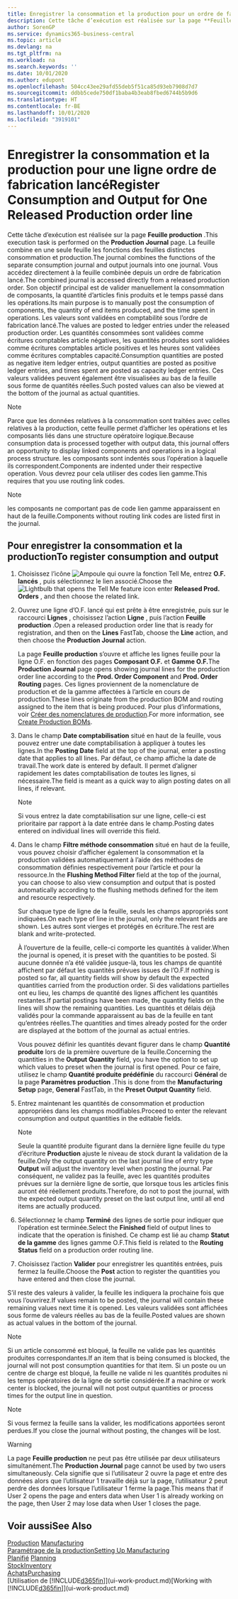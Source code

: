 ```yaml
---
title: Enregistrer la consommation et la production pour un ordre de fabrication | Microsoft Docs
description: Cette tâche d’exécution est réalisée sur la page **Feuille production** . La feuille combine en une seule feuille les fonctions des feuilles distinctes consommation et production. Vous accédez directement à la feuille combinée depuis un ordre de fabrication lancé. Son objectif principal est de valider manuellement la consommation de composants, la quantité d’articles finis produits et le temps passé dans les opérations.
author: SorenGP
ms.service: dynamics365-business-central
ms.topic: article
ms.devlang: na
ms.tgt_pltfrm: na
ms.workload: na
ms.search.keywords: ''
ms.date: 10/01/2020
ms.author: edupont
ms.openlocfilehash: 504cc43ee29afd55deb5f51ca85d93eb7908d7d7
ms.sourcegitcommit: ddbb5cede750df1baba4b3eab8fbed6744b5b9d6
ms.translationtype: HT
ms.contentlocale: fr-BE
ms.lasthandoff: 10/01/2020
ms.locfileid: "3919101"
---
```

# <a name="register-consumption-and-output-for-one-released-production-order-line"></a><span data-ttu-id="58155-106">Enregistrer la consommation et la production pour une ligne ordre de fabrication lancé</span><span class="sxs-lookup"><span data-stu-id="58155-106">Register Consumption and Output for One Released Production order line</span></span>
<span data-ttu-id="58155-107">Cette tâche d’exécution est réalisée sur la page **Feuille production** .</span><span class="sxs-lookup"><span data-stu-id="58155-107">This execution task is performed on the **Production Journal** page.</span></span> <span data-ttu-id="58155-108">La feuille combine en une seule feuille les fonctions des feuilles distinctes consommation et production.</span><span class="sxs-lookup"><span data-stu-id="58155-108">The journal combines the functions of the separate consumption journal and output journals into one journal.</span></span> <span data-ttu-id="58155-109">Vous accédez directement à la feuille combinée depuis un ordre de fabrication lancé.</span><span class="sxs-lookup"><span data-stu-id="58155-109">The combined journal is accessed directly from a released production order.</span></span> <span data-ttu-id="58155-110">Son objectif principal est de valider manuellement la consommation de composants, la quantité d’articles finis produits et le temps passé dans les opérations.</span><span class="sxs-lookup"><span data-stu-id="58155-110">Its main purpose is to manually post the consumption of components, the quantity of end items produced, and the time spent in operations.</span></span> <span data-ttu-id="58155-111">Les valeurs sont validées en comptabilité sous l’ordre de fabrication lancé.</span><span class="sxs-lookup"><span data-stu-id="58155-111">The values are posted to ledger entries under the released production order.</span></span> <span data-ttu-id="58155-112">Les quantités consommées sont validées comme écritures comptables article négatives, les quantités produites sont validées comme écritures comptables article positives et les heures sont validées comme écritures comptables capacité.</span><span class="sxs-lookup"><span data-stu-id="58155-112">Consumption quantities are posted as negative item ledger entries, output quantities are posted as positive ledger entries, and times spent are posted as capacity ledger entries.</span></span> <span data-ttu-id="58155-113">Ces valeurs validées peuvent également être visualisées au bas de la feuille sous forme de quantités réelles.</span><span class="sxs-lookup"><span data-stu-id="58155-113">Such posted values can also be viewed at the bottom of the journal as actual quantities.</span></span>  

> [!NOTE]  
>  <span data-ttu-id="58155-114">Parce que les données relatives à la consommation sont traitées avec celles relatives à la production, cette feuille permet d’afficher les opérations et les composants liés dans une structure opératoire logique.</span><span class="sxs-lookup"><span data-stu-id="58155-114">Because consumption data is processed together with output data, this journal offers an opportunity to display linked components and operations in a logical process structure.</span></span> <span data-ttu-id="58155-115">les composants sont indentés sous l’opération à laquelle ils correspondent.</span><span class="sxs-lookup"><span data-stu-id="58155-115">Components are indented under their respective operation.</span></span> <span data-ttu-id="58155-116">Vous devrez pour cela utiliser des codes lien gamme.</span><span class="sxs-lookup"><span data-stu-id="58155-116">This requires that you use routing link codes.</span></span>  

> [!NOTE]  
>  <span data-ttu-id="58155-117">les composants ne comportant pas de code lien gamme apparaissent en haut de la feuille.</span><span class="sxs-lookup"><span data-stu-id="58155-117">Components without routing link codes are listed first in the journal.</span></span>  

## <a name="to-register-consumption-and-output"></a><span data-ttu-id="58155-118">Pour enregistrer la consommation et la production</span><span class="sxs-lookup"><span data-stu-id="58155-118">To register consumption and output</span></span>  
1.  <span data-ttu-id="58155-119">Choisissez l’icône ![Ampoule qui ouvre la fonction Tell Me](media/ui-search/search_small.png "Dites-moi ce que vous voulez faire"), entrez **O.F. lancés** , puis sélectionnez le lien associé.</span><span class="sxs-lookup"><span data-stu-id="58155-119">Choose the ![Lightbulb that opens the Tell Me feature](media/ui-search/search_small.png "Tell me what you want to do") icon enter **Released Prod. Orders** , and then choose the related link.</span></span>  
2.  <span data-ttu-id="58155-120">Ouvrez une ligne d’O.F. lancé qui est prête à être enregistrée, puis sur le raccourci **Lignes** , choisissez l’action **Ligne** , puis l’action **Feuille production** .</span><span class="sxs-lookup"><span data-stu-id="58155-120">Open a released production order line that is ready for registration, and then on the **Lines** FastTab, choose the **Line** action, and then choose the **Production Journal** action.</span></span>  

    <span data-ttu-id="58155-121">La page **Feuille production** s’ouvre et affiche les lignes feuille pour la ligne O.F. en fonction des pages **Composant O.F.** et **Gamme O.F.**</span><span class="sxs-lookup"><span data-stu-id="58155-121">The **Production Journal** page opens showing journal lines for the production order line according to the **Prod. Order Component** and **Prod. Order Routing** pages.</span></span> <span data-ttu-id="58155-122">Ces lignes proviennent de la nomenclature de production et de la gamme affectées à l’article en cours de production.</span><span class="sxs-lookup"><span data-stu-id="58155-122">These lines originate from the production BOM and routing assigned to the item that is being produced.</span></span> <span data-ttu-id="58155-123">Pour plus d’informations, voir [Créer des nomenclatures de production](production-how-to-create-routings.md).</span><span class="sxs-lookup"><span data-stu-id="58155-123">For more information, see [Create Production BOMs](production-how-to-create-routings.md).</span></span>  

3.  <span data-ttu-id="58155-124">Dans le champ **Date comptabilisation** situé en haut de la feuille, vous pouvez entrer une date comptabilisation à appliquer à toutes les lignes.</span><span class="sxs-lookup"><span data-stu-id="58155-124">In the **Posting Date** field at the top of the journal, enter a posting date that applies to all lines.</span></span> <span data-ttu-id="58155-125">Par défaut, ce champ affiche la date de travail.</span><span class="sxs-lookup"><span data-stu-id="58155-125">The work date is entered by default.</span></span> <span data-ttu-id="58155-126">Il permet d’aligner rapidement les dates comptabilisation de toutes les lignes, si nécessaire.</span><span class="sxs-lookup"><span data-stu-id="58155-126">The field is meant as a quick way to align posting dates on all lines, if relevant.</span></span>  

    > [!NOTE]  
    >  <span data-ttu-id="58155-127">Si vous entrez la date comptabilisation sur une ligne, celle-ci est prioritaire par rapport à la date entrée dans le champ.</span><span class="sxs-lookup"><span data-stu-id="58155-127">Posting dates entered on individual lines will override this field.</span></span>  

4.  <span data-ttu-id="58155-128">Dans le champ **Filtre méthode consommation** situé en haut de la feuille, vous pouvez choisir d’afficher également la consommation et la production validées automatiquement à l’aide des méthodes de consommation définies respectivement pour l’article et pour la ressource.</span><span class="sxs-lookup"><span data-stu-id="58155-128">In the **Flushing Method Filter** field at the top of the journal, you can choose to also view consumption and output that is posted automatically according to the flushing methods defined for the item and resource respectively.</span></span>  

    <span data-ttu-id="58155-129">Sur chaque type de ligne de la feuille, seuls les champs appropriés sont indiquées.</span><span class="sxs-lookup"><span data-stu-id="58155-129">On each type of line in the journal, only the relevant fields are shown.</span></span> <span data-ttu-id="58155-130">Les autres sont vierges et protégés en écriture.</span><span class="sxs-lookup"><span data-stu-id="58155-130">The rest are blank and write-protected.</span></span>  

    <span data-ttu-id="58155-131">À l’ouverture de la feuille, celle-ci comporte les quantités à valider.</span><span class="sxs-lookup"><span data-stu-id="58155-131">When the journal is opened, it is preset with the quantities to be posted.</span></span> <span data-ttu-id="58155-132">Si aucune donnée n’a été validée jusque-là, tous les champs de quantité affichent par défaut les quantités prévues issues de l’O.F.</span><span class="sxs-lookup"><span data-stu-id="58155-132">If nothing is posted so far, all quantity fields will show by default the expected quantities carried from the production order.</span></span> <span data-ttu-id="58155-133">Si des validations partielles ont eu lieu, les champs de quantité des lignes affichent les quantités restantes.</span><span class="sxs-lookup"><span data-stu-id="58155-133">If partial postings have been made, the quantity fields on the lines will show the remaining quantities.</span></span> <span data-ttu-id="58155-134">Les quantités et délais déjà validés pour la commande apparaissent au bas de la feuille en tant qu’entrées réelles.</span><span class="sxs-lookup"><span data-stu-id="58155-134">The quantities and times already posted for the order are displayed at the bottom of the journal as actual entries.</span></span>  

    <span data-ttu-id="58155-135">Vous pouvez définir les quantités devant figurer dans le champ **Quantité produite** lors de la première ouverture de la feuille.</span><span class="sxs-lookup"><span data-stu-id="58155-135">Concerning the quantities in the **Output Quantity** field, you have the option to set up which values to preset when the journal is first opened.</span></span> <span data-ttu-id="58155-136">Pour ce faire, utilisez le champ **Quantité produite prédéfinie** du raccourci **Général** de la page **Paramètres production** .</span><span class="sxs-lookup"><span data-stu-id="58155-136">This is done from the **Manufacturing Setup** page, **General** FastTab, in the **Preset Output Quantity** field.</span></span>

5.  <span data-ttu-id="58155-137">Entrez maintenant les quantités de consommation et production appropriées dans les champs modifiables.</span><span class="sxs-lookup"><span data-stu-id="58155-137">Proceed to enter the relevant consumption and output quantities in the editable fields.</span></span>  

    > [!NOTE]  
    >  <span data-ttu-id="58155-138">Seule la quantité produite figurant dans la dernière ligne feuille du type d’écriture **Production** ajuste le niveau de stock durant la validation de la feuille.</span><span class="sxs-lookup"><span data-stu-id="58155-138">Only the output quantity on the last journal line of entry type **Output** will adjust the inventory level when posting the journal.</span></span> <span data-ttu-id="58155-139">Par conséquent, ne validez pas la feuille, avec les quantités produites prévues sur la dernière ligne de sortie, que lorsque tous les articles finis auront été réellement produits.</span><span class="sxs-lookup"><span data-stu-id="58155-139">Therefore, do not to post the journal, with the expected output quantity preset on the last output line, until all end items are actually produced.</span></span>  

6.  <span data-ttu-id="58155-140">Sélectionnez le champ **Terminé** des lignes de sortie pour indiquer que l’opération est terminée.</span><span class="sxs-lookup"><span data-stu-id="58155-140">Select the **Finished** field of output lines to indicate that the operation is finished.</span></span> <span data-ttu-id="58155-141">Ce champ est lié au champ **Statut de la gamme** des lignes gamme O.F.</span><span class="sxs-lookup"><span data-stu-id="58155-141">This field is related to the **Routing Status** field on a production order routing line.</span></span>  
7.  <span data-ttu-id="58155-142">Choisissez l’action **Valider** pour enregistrer les quantités entrées, puis fermez la feuille.</span><span class="sxs-lookup"><span data-stu-id="58155-142">Choose the **Post** action to register the quantities you have entered and then close the journal.</span></span>  

<span data-ttu-id="58155-143">S’il reste des valeurs à valider, la feuille les indiquera la prochaine fois que vous l’ouvrirez.</span><span class="sxs-lookup"><span data-stu-id="58155-143">If values remain to be posted, the journal will contain these remaining values next time it is opened.</span></span> <span data-ttu-id="58155-144">Les valeurs validées sont affichées sous forme de valeurs réelles au bas de la feuille.</span><span class="sxs-lookup"><span data-stu-id="58155-144">Posted values are shown as actual values in the bottom of the journal.</span></span>  

> [!NOTE]  
>  <span data-ttu-id="58155-145">Si un article consommé est bloqué, la feuille ne valide pas les quantités produites correspondantes.</span><span class="sxs-lookup"><span data-stu-id="58155-145">If an item that is being consumed is blocked, the journal will not post consumption quantities for that item.</span></span> <span data-ttu-id="58155-146">Si un poste ou un centre de charge est bloqué, la feuille ne valide ni les quantités produites ni les temps opératoires de la ligne de sortie considérée.</span><span class="sxs-lookup"><span data-stu-id="58155-146">If a machine or work center is blocked, the journal will not post output quantities or process times for the output line in question.</span></span>  

> [!NOTE]  
>  <span data-ttu-id="58155-147">Si vous fermez la feuille sans la valider, les modifications apportées seront perdues.</span><span class="sxs-lookup"><span data-stu-id="58155-147">If you close the journal without posting, the changes will be lost.</span></span>  

> [!WARNING]  
>  <span data-ttu-id="58155-148">La page **Feuille production** ne peut pas être utilisée par deux utilisateurs simultanément.</span><span class="sxs-lookup"><span data-stu-id="58155-148">The **Production Journal** page cannot be used by two users simultaneously.</span></span> <span data-ttu-id="58155-149">Cela signifie que si l’utilisateur 2 ouvre la page et entre des données alors que l’utilisateur 1 travaille déjà sur la page, l’utilisateur 2 peut perdre des données lorsque l’utilisateur 1 ferme la page.</span><span class="sxs-lookup"><span data-stu-id="58155-149">This means that if User 2 opens the page and enters data when User 1 is already working on the page, then User 2 may lose data when User 1 closes the page.</span></span>  

## <a name="see-also"></a><span data-ttu-id="58155-150">Voir aussi</span><span class="sxs-lookup"><span data-stu-id="58155-150">See Also</span></span>  
<span data-ttu-id="58155-151">[Production](production-manage-manufacturing.md)  </span><span class="sxs-lookup"><span data-stu-id="58155-151">[Manufacturing](production-manage-manufacturing.md)  </span></span>  
[<span data-ttu-id="58155-152">Paramétrage de la production</span><span class="sxs-lookup"><span data-stu-id="58155-152">Setting Up Manufacturing</span></span>](production-configure-production-processes.md)  
<span data-ttu-id="58155-153">[Planifié](production-planning.md)    </span><span class="sxs-lookup"><span data-stu-id="58155-153">[Planning](production-planning.md)    </span></span>  
[<span data-ttu-id="58155-154">Stock</span><span class="sxs-lookup"><span data-stu-id="58155-154">Inventory</span></span>](inventory-manage-inventory.md)  
[<span data-ttu-id="58155-155">Achats</span><span class="sxs-lookup"><span data-stu-id="58155-155">Purchasing</span></span>](purchasing-manage-purchasing.md)  
<span data-ttu-id="58155-156">[Utilisation de [!INCLUDE[d365fin](includes/d365fin_md.md)]](ui-work-product.md)</span><span class="sxs-lookup"><span data-stu-id="58155-156">[Working with [!INCLUDE[d365fin](includes/d365fin_md.md)]](ui-work-product.md)</span></span>
